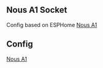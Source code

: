 ## Nous A1 Socket

Config based on ESPHome [Nous A1](https://devices.esphome.io/devices/Nous-A1)

## Config
[Nous A1](https://github.com/andrewjswan/esphome-config/blob/main/packages/nous_a1.yaml)
